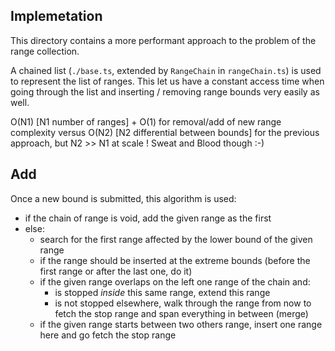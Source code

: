 ## Implemetation

This directory contains a more performant approach to the problem of the range collection.

A chained list (`./base.ts`, extended by `RangeChain` in `rangeChain.ts`) is used to represent the list of ranges. This let us have a constant access time when going through the list and inserting / removing range bounds very easily as well.

O(N1) [N1 number of ranges] + O(1) for removal/add of new range complexity versus O(N2) [N2 differential between bounds] for the previous approach, but N2 >> N1 at scale ! Sweat and Blood though :-)

## Add

Once a new bound is submitted, this algorithm is used:

- if the chain of range is void, add the given range as the first
- else:
  - search for the first range affected by the lower bound of the given range
  - if the range should be inserted at the extreme bounds (before the first range or after the last one, do it)
  - if the given range overlaps on the left one range of the chain and:
    - is stopped _inside_ this same range, extend this range
    - is not stopped elsewhere, walk through the range from now to fetch the stop range and span everything in between (merge)
  - if the given range starts between two others range, insert one range here and go fetch the stop range
